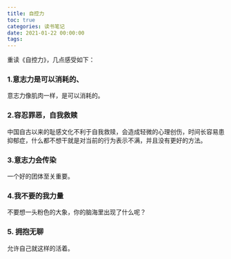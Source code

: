 ```yaml
---
title: 自控力
toc: true
categories: 读书笔记
date: 2021-01-22 00:00:00
tags:
---
```


重读《自控力》，几点感受如下：

### 1.意志力是可以消耗的、

意志力像肌肉一样，是可以消耗的。

### 2.容忍罪恶，自我救赎

中国自古以来的耻感文化不利于自我救赎，会造成轻微的心理创伤，时间长容易患抑郁症，什么都不想干就是对当前的行为表示不满，并且没有更好的方法。 <!-- more -->

### 3.意志力会传染

一个好的团体至关重要。

### 4.我不要的我力量

不要想一头粉色的大象，你的脑海里出现了什么呢？

### 5. 拥抱无聊

允许自己就这样的活着。
